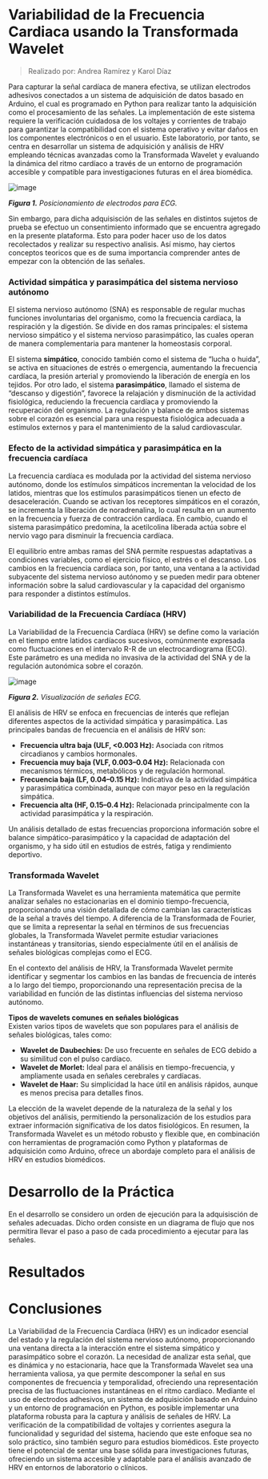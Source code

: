 # Variabilidad de la Frecuencia Cardiaca usando la Transformada Wavelet
> Realizado por: Andrea Ramírez y Karol Díaz

Para capturar la señal cardíaca de manera efectiva, se utilizan electrodos adhesivos conectados a un sistema de adquisición de datos basado en Arduino, el cual es programado en Python para realizar tanto la adquisición como el procesamiento de las señales. La implementación de este sistema requiere la verificación cuidadosa de los voltajes y corrientes de trabajo para garantizar la compatibilidad con el sistema operativo y evitar daños en los componentes electrónicos o en el usuario. Este laboratorio, por tanto, se centra en desarrollar un sistema de adquisición y análisis de HRV empleando técnicas avanzadas como la Transformada Wavelet y evaluando la dinámica del ritmo cardíaco a través de un entorno de programación accesible y compatible para investigaciones futuras en el área biomédica.

![image](https://github.com/user-attachments/assets/1c86eabc-bfac-4a6c-ae45-cf6b3db64fa1)

<em><strong>Figura 1.</strong> Posicionamiento de electrodos para ECG.</em>

Sin embargo, para dicha adquisisción de las señales en distintos sujetos de prueba se efectuo un consentimiento informado que se encuentra agregado en la presente plataforma. Esto para poder hacer uso de los datos recolectados y realizar su respectivo analisis. Así mismo, hay ciertos conceptos teoricos que es de suma importancia comprender antes de empezar con la obtención de las señales.

### Actividad simpática y parasimpática del sistema nervioso autónomo

El sistema nervioso autónomo (SNA) es responsable de regular muchas funciones involuntarias del organismo, como la frecuencia cardíaca, la respiración y la digestión. Se divide en dos ramas principales: el sistema nervioso simpático y el sistema nervioso parasimpático, las cuales operan de manera complementaria para mantener la homeostasis corporal. 

El sistema **simpático**, conocido también como el sistema de “lucha o huida”, se activa en situaciones de estrés o emergencia, aumentando la frecuencia cardíaca, la presión arterial y promoviendo la liberación de energía en los tejidos. Por otro lado, el sistema **parasimpático**, llamado el sistema de “descanso y digestión”, favorece la relajación y disminución de la actividad fisiológica, reduciendo la frecuencia cardíaca y promoviendo la recuperación del organismo. La regulación y balance de ambos sistemas sobre el corazón es esencial para una respuesta fisiológica adecuada a estímulos externos y para el mantenimiento de la salud cardiovascular.

###  Efecto de la actividad simpática y parasimpática en la frecuencia cardíaca

La frecuencia cardíaca es modulada por la actividad del sistema nervioso autónomo, donde los estímulos simpáticos incrementan la velocidad de los latidos, mientras que los estímulos parasimpáticos tienen un efecto de desaceleración. Cuando se activan los receptores simpáticos en el corazón, se incrementa la liberación de noradrenalina, lo cual resulta en un aumento en la frecuencia y fuerza de contracción cardíaca. En cambio, cuando el sistema parasimpático predomina, la acetilcolina liberada actúa sobre el nervio vago para disminuir la frecuencia cardíaca.

El equilibrio entre ambas ramas del SNA permite respuestas adaptativas a condiciones variables, como el ejercicio físico, el estrés o el descanso. Los cambios en la frecuencia cardíaca son, por tanto, una ventana a la actividad subyacente del sistema nervioso autónomo y se pueden medir para obtener información sobre la salud cardiovascular y la capacidad del organismo para responder a distintos estímulos.

###  Variabilidad de la Frecuencia Cardíaca (HRV)

La Variabilidad de la Frecuencia Cardíaca (HRV) se define como la variación en el tiempo entre latidos cardíacos sucesivos, comúnmente expresada como fluctuaciones en el intervalo R-R de un electrocardiograma (ECG). Este parámetro es una medida no invasiva de la actividad del SNA y de la regulación autonómica sobre el corazón. 

![image](https://github.com/user-attachments/assets/5f6a7c36-4eb0-4d22-a6eb-aacebb9c0748)

<em><strong>Figura 2.</strong> Visualización de señales ECG.</em>

El análisis de HRV se enfoca en frecuencias de interés que reflejan diferentes aspectos de la actividad simpática y parasimpática. Las principales bandas de frecuencia en el análisis de HRV son:
- **Frecuencia ultra baja (ULF, <0.003 Hz):** Asociada con ritmos circadianos y cambios hormonales.
- **Frecuencia muy baja (VLF, 0.003–0.04 Hz):** Relacionada con mecanismos térmicos, metabólicos y de regulación hormonal.
- **Frecuencia baja (LF, 0.04–0.15 Hz):** Indicativa de la actividad simpática y parasimpática combinada, aunque con mayor peso en la regulación simpática.
- **Frecuencia alta (HF, 0.15–0.4 Hz):** Relacionada principalmente con la actividad parasimpática y la respiración.

Un análisis detallado de estas frecuencias proporciona información sobre el balance simpático-parasimpático y la capacidad de adaptación del organismo, y ha sido útil en estudios de estrés, fatiga y rendimiento deportivo.

###  Transformada Wavelet

La Transformada Wavelet es una herramienta matemática que permite analizar señales no estacionarias en el dominio tiempo-frecuencia, proporcionando una visión detallada de cómo cambian las características de la señal a través del tiempo. A diferencia de la Transformada de Fourier, que se limita a representar la señal en términos de sus frecuencias globales, la Transformada Wavelet permite estudiar variaciones instantáneas y transitorias, siendo especialmente útil en el análisis de señales biológicas complejas como el ECG.

En el contexto del análisis de HRV, la Transformada Wavelet permite identificar y segmentar los cambios en las bandas de frecuencia de interés a lo largo del tiempo, proporcionando una representación precisa de la variabilidad en función de las distintas influencias del sistema nervioso autónomo.

**Tipos de wavelets comunes en señales biológicas**  
Existen varios tipos de wavelets que son populares para el análisis de señales biológicas, tales como:
- **Wavelet de Daubechies:** De uso frecuente en señales de ECG debido a su similitud con el pulso cardíaco.
- **Wavelet de Morlet:** Ideal para el análisis en tiempo-frecuencia, y ampliamente usada en señales cerebrales y cardíacas.
- **Wavelet de Haar:** Su simplicidad la hace útil en análisis rápidos, aunque es menos precisa para detalles finos.

La elección de la wavelet depende de la naturaleza de la señal y los objetivos del análisis, permitiendo la personalización de los estudios para extraer información significativa de los datos fisiológicos. En resumen, la Transformada Wavelet es un método robusto y flexible que, en combinación con herramientas de programación como Python y plataformas de adquisición como Arduino, ofrece un abordaje completo para el análisis de HRV en estudios biomédicos.

# Desarrollo de la Práctica

En el desarrollo se considero un orden de ejecución para la adquisisción de señales adecuadas. Dicho orden consiste en un diagrama de flujo que nos permitira llevar el paso a paso de cada procedimiento a ejecutar para las señales.


# Resultados

# Conclusiones

La Variabilidad de la Frecuencia Cardíaca (HRV) es un indicador esencial del estado y la regulación del sistema nervioso autónomo, proporcionando una ventana directa a la interacción entre el sistema simpático y parasimpático sobre el corazón. La necesidad de analizar esta señal, que es dinámica y no estacionaria, hace que la Transformada Wavelet sea una herramienta valiosa, ya que permite descomponer la señal en sus componentes de frecuencia y temporalidad, ofreciendo una representación precisa de las fluctuaciones instantáneas en el ritmo cardíaco. Mediante el uso de electrodos adhesivos, un sistema de adquisición basado en Arduino y un entorno de programación en Python, es posible implementar una plataforma robusta para la captura y análisis de señales de HRV. La verificación de la compatibilidad de voltajes y corrientes asegura la funcionalidad y seguridad del sistema, haciendo que este enfoque sea no solo práctico, sino también seguro para estudios biomédicos. Este proyecto tiene el potencial de sentar una base sólida para investigaciones futuras, ofreciendo un sistema accesible y adaptable para el análisis avanzado de HRV en entornos de laboratorio o clínicos.
